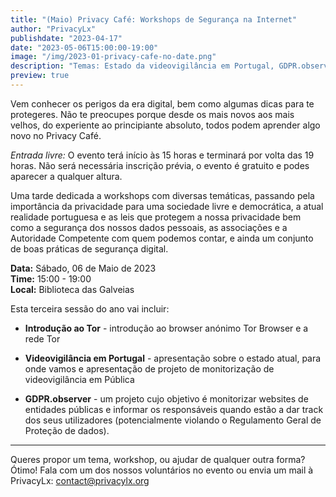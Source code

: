 ```yaml
---
title: "(Maio) Privacy Café: Workshops de Segurança na Internet"
author: "PrivacyLx"
publishdate: "2023-04-17"
date: "2023-05-06T15:00:00-19:00"
image: "/img/2023-01-privacy-cafe-no-date.png"
description: "Temas: Estado da videovigilância em Portugal, GDPR.observer (plataforma de monitorização de sites de entidades públicas) e introdução ao browser anónimo Tor. Dos mais novos aos mais velhos, do experiente ao principiante absoluto, todos podem aprender algo novo no Privacy Café. Traz o teu portátil, smartphone ou tablet e deixa os voluntários ajudarem-te a proteger os teus dados pessoais e dispositivos."
preview: true
---
```


Vem conhecer os perigos da era digital, bem como algumas dicas para te protegeres. Não te preocupes porque desde os mais novos aos mais velhos, do experiente ao principiante absoluto, todos podem aprender algo novo no Privacy Café.

*Entrada livre:* O evento terá início às 15 horas e terminará por volta das 19 horas. Não será necessária inscrição prévia, o evento é gratuito e podes aparecer a qualquer altura.

Uma tarde dedicada a workshops com diversas temáticas, passando pela importância da privacidade para uma sociedade livre e democrática, a atual realidade portuguesa e as leis que protegem a nossa privacidade bem como a segurança dos nossos dados pessoais, as associações e a Autoridade Competente com quem podemos contar, e ainda um conjunto de boas práticas de segurança digital.


**Data:** Sábado, 06 de Maio de 2023\
**Time:** 15:00 - 19:00\
**Local:** Biblioteca das Galveias

Esta terceira sessão do ano vai incluir:

  - **Introdução ao Tor** - introdução ao browser anónimo Tor Browser e a rede Tor

  - **Videovigilância em Portugal** - apresentação sobre o estado atual, para onde vamos e apresentação de projeto de monitorização de videovigilância em Pública

  - **GDPR.observer** - um projeto cujo objetivo é monitorizar websites de entidades públicas e informar os responsáveis quando estão a dar track dos seus utilizadores (potencialmente violando o Regulamento Geral de Proteção de dados).


---

Queres propor um tema, workshop, ou ajudar de qualquer outra forma? Ótimo!
Fala com um dos nossos voluntários no evento ou envia um mail à PrivacyLx: contact@privacylx.org
